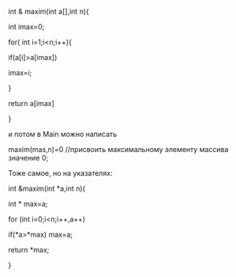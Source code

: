int & maxim(int a[],int n){

int imax=0;

for( int i=1;i<n;i++){

if(a[i]>a[imax])

imax=i;

}

return a[imax]

}

и потом в Main можно написать

maxim(mas,n)=0 //присвоить максимальному элементу массива значение 0;

Тоже самое, но на указателях:

int &maxim(int *a,int n){

int * max=a;

for (int i=0;i<n;i++,a++)

if(*a>*max) max=a;

return *max;

}